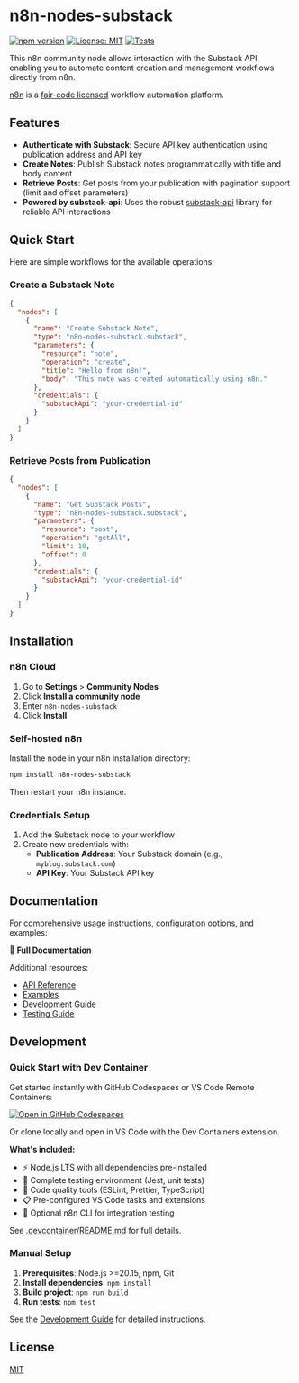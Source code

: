 # n8n-nodes-substack

[![npm version](https://badge.fury.io/js/n8n-nodes-substack.svg)](https://badge.fury.io/js/n8n-nodes-substack)
[![License: MIT](https://img.shields.io/badge/License-MIT-yellow.svg)](https://opensource.org/licenses/MIT)
[![Tests](https://github.com/jakub-k-slys/n8n-nodes-substack/actions/workflows/test.yaml/badge.svg)](https://github.com/jakub-k-slys/n8n-nodes-substack/actions/workflows/test.yaml)

This n8n community node allows interaction with the Substack API, enabling you to automate content creation and management workflows directly from n8n.

[n8n](https://n8n.io/) is a [fair-code licensed](https://docs.n8n.io/reference/license/) workflow automation platform.

## Features

- **Authenticate with Substack**: Secure API key authentication using publication address and API key
- **Create Notes**: Publish Substack notes programmatically with title and body content
- **Retrieve Posts**: Get posts from your publication with pagination support (limit and offset parameters)
- **Powered by substack-api**: Uses the robust [substack-api](https://www.npmjs.com/package/substack-api) library for reliable API interactions

## Quick Start

Here are simple workflows for the available operations:

### Create a Substack Note

```json
{
  "nodes": [
    {
      "name": "Create Substack Note",
      "type": "n8n-nodes-substack.substack", 
      "parameters": {
        "resource": "note",
        "operation": "create",
        "title": "Hello from n8n!",
        "body": "This note was created automatically using n8n."
      },
      "credentials": {
        "substackApi": "your-credential-id"
      }
    }
  ]
}
```

### Retrieve Posts from Publication

```json
{
  "nodes": [
    {
      "name": "Get Substack Posts",
      "type": "n8n-nodes-substack.substack",
      "parameters": {
        "resource": "post", 
        "operation": "getAll",
        "limit": 10,
        "offset": 0
      },
      "credentials": {
        "substackApi": "your-credential-id"
      }
    }
  ]
}
```

## Installation

### n8n Cloud

1. Go to **Settings** > **Community Nodes**
2. Click **Install a community node**
3. Enter `n8n-nodes-substack`
4. Click **Install**

### Self-hosted n8n

Install the node in your n8n installation directory:

```bash
npm install n8n-nodes-substack
```

Then restart your n8n instance.

### Credentials Setup

1. Add the Substack node to your workflow
2. Create new credentials with:
   - **Publication Address**: Your Substack domain (e.g., `myblog.substack.com`)
   - **API Key**: Your Substack API key

## Documentation

For comprehensive usage instructions, configuration options, and examples:

📖 **[Full Documentation](docs/n8n-usage.md)**

Additional resources:
- [API Reference](docs/api-reference.md)
- [Examples](docs/examples.md) 
- [Development Guide](docs/development.md)
- [Testing Guide](TESTING.md)

## Development

### Quick Start with Dev Container

Get started instantly with GitHub Codespaces or VS Code Remote Containers:

[![Open in GitHub Codespaces](https://github.com/codespaces/badge.svg)](https://codespaces.new/jakub-k-slys/n8n-nodes-substack)

Or clone locally and open in VS Code with the Dev Containers extension.

**What's included:**
- ⚡ Node.js LTS with all dependencies pre-installed
- 🧪 Complete testing environment (Jest, unit tests)  
- 🔧 Code quality tools (ESLint, Prettier, TypeScript)
- 📋 Pre-configured VS Code tasks and extensions
- 🚀 Optional n8n CLI for integration testing

See [.devcontainer/README.md](.devcontainer/README.md) for full details.

### Manual Setup

1. **Prerequisites**: Node.js >=20.15, npm, Git
2. **Install dependencies**: `npm install`
3. **Build project**: `npm run build`
4. **Run tests**: `npm test`

See the [Development Guide](docs/development.md) for detailed instructions.

## License

[MIT](LICENSE.md)
